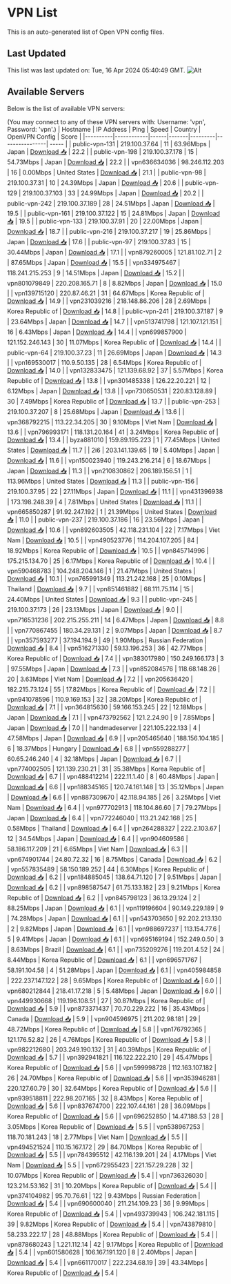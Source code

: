 # VPN List

This is an auto-generated list of Open VPN config files.

## Last Updated

This list was last updated on: Tue, 16 Apr 2024 05:40:49 GMT.
![Alt](https://repobeats.axiom.co/api/embed/186b98318ef1479477931607c1ad7d823f12451f.svg "Repobeats analytics image")

## Available Servers

Below is the list of available VPN servers:

(You may connect to any of these VPN servers with: Username: 'vpn', Password: 'vpn'.)
| Hostname | IP Address | Ping | Speed | Country | OpenVPN Config | Score |
|----------|------------|------|-------|---------|----------------| ----- |
| public-vpn-131 | 219.100.37.64 | 11 | 63.96Mbps | Japan | [Download 📥](./configs/server_0_JP.ovpn) | 22.2 |
| public-vpn-198 | 219.100.37.178 | 15 | 54.73Mbps | Japan | [Download 📥](./configs/server_1_JP.ovpn) | 22.2 |
| vpn636634036 | 98.246.112.203 | 16 | 0.00Mbps | United States | [Download 📥](./configs/server_2_US.ovpn) | 21.1 |
| public-vpn-98 | 219.100.37.31 | 10 | 24.39Mbps | Japan | [Download 📥](./configs/server_3_JP.ovpn) | 20.6 |
| public-vpn-129 | 219.100.37.103 | 33 | 24.99Mbps | Japan | [Download 📥](./configs/server_4_JP.ovpn) | 20.2 |
| public-vpn-242 | 219.100.37.189 | 28 | 24.51Mbps | Japan | [Download 📥](./configs/server_5_JP.ovpn) | 19.5 |
| public-vpn-161 | 219.100.37.122 | 15 | 24.81Mbps | Japan | [Download 📥](./configs/server_6_JP.ovpn) | 19.5 |
| public-vpn-133 | 219.100.37.91 | 20 | 22.00Mbps | Japan | [Download 📥](./configs/server_7_JP.ovpn) | 18.7 |
| public-vpn-216 | 219.100.37.217 | 19 | 25.86Mbps | Japan | [Download 📥](./configs/server_8_JP.ovpn) | 17.6 |
| public-vpn-97 | 219.100.37.83 | 15 | 30.44Mbps | Japan | [Download 📥](./configs/server_9_JP.ovpn) | 17.1 |
| vpn879260005 | 121.81.102.71 | 2 | 87.65Mbps | Japan | [Download 📥](./configs/server_10_JP.ovpn) | 15.5 |
| vpn334975467 | 118.241.215.253 | 9 | 14.51Mbps | Japan | [Download 📥](./configs/server_11_JP.ovpn) | 15.2 |
| vpn801079849 | 220.208.165.71 | 8 | 8.82Mbps | Japan | [Download 📥](./configs/server_12_JP.ovpn) | 15.0 |
| vpn139715120 | 220.87.46.21 | 31 | 64.67Mbps | Korea Republic of | [Download 📥](./configs/server_13_KR.ovpn) | 14.9 |
| vpn231039216 | 218.148.86.206 | 28 | 2.69Mbps | Korea Republic of | [Download 📥](./configs/server_14_KR.ovpn) | 14.8 |
| public-vpn-241 | 219.100.37.187 | 9 | 23.64Mbps | Japan | [Download 📥](./configs/server_15_JP.ovpn) | 14.7 |
| vpn513741798 | 121.107.121.151 | 16 | 6.43Mbps | Japan | [Download 📥](./configs/server_16_JP.ovpn) | 14.4 |
| vpn699857900 | 121.152.246.143 | 30 | 11.07Mbps | Korea Republic of | [Download 📥](./configs/server_17_KR.ovpn) | 14.4 |
| public-vpn-64 | 219.100.37.23 | 11 | 26.69Mbps | Japan | [Download 📥](./configs/server_18_JP.ovpn) | 14.3 |
| vpn169530017 | 110.9.50.135 | 28 | 6.54Mbps | Korea Republic of | [Download 📥](./configs/server_19_KR.ovpn) | 14.0 |
| vpn132833475 | 121.139.68.92 | 37 | 5.57Mbps | Korea Republic of | [Download 📥](./configs/server_20_KR.ovpn) | 13.8 |
| vpn301485338 | 126.22.20.221 | 12 | 6.12Mbps | Japan | [Download 📥](./configs/server_21_JP.ovpn) | 13.8 |
| vpn730650531 | 220.83.128.89 | 30 | 7.49Mbps | Korea Republic of | [Download 📥](./configs/server_22_KR.ovpn) | 13.7 |
| public-vpn-253 | 219.100.37.207 | 8 | 25.68Mbps | Japan | [Download 📥](./configs/server_23_JP.ovpn) | 13.6 |
| vpn368792215 | 113.22.34.205 | 30 | 9.10Mbps | Viet Nam | [Download 📥](./configs/server_24_VN.ovpn) | 13.6 |
| vpn796993171 | 118.131.20.164 | 41 | 3.24Mbps | Korea Republic of | [Download 📥](./configs/server_25_KR.ovpn) | 13.4 |
| byza881010 | 159.89.195.223 | 1 | 77.45Mbps | United States | [Download 📥](./configs/server_26_US.ovpn) | 11.7 |
| 2i6 | 203.141.139.65 | 19 | 5.40Mbps | Japan | [Download 📥](./configs/server_27_JP.ovpn) | 11.6 |
| vpn150023940 | 119.243.216.214 | 6 | 18.67Mbps | Japan | [Download 📥](./configs/server_28_JP.ovpn) | 11.3 |
| vpn210830862 | 206.189.156.51 | 1 | 113.96Mbps | United States | [Download 📥](./configs/server_29_US.ovpn) | 11.3 |
| public-vpn-156 | 219.100.37.95 | 22 | 27.11Mbps | Japan | [Download 📥](./configs/server_30_JP.ovpn) | 11.1 |
| vpn431396938 | 173.198.248.39 | 4 | 7.81Mbps | United States | [Download 📥](./configs/server_31_US.ovpn) | 11.1 |
| vpn665850287 | 91.92.247.192 | 1 | 21.39Mbps | United States | [Download 📥](./configs/server_32_US.ovpn) | 11.0 |
| public-vpn-237 | 219.100.37.186 | 16 | 23.56Mbps | Japan | [Download 📥](./configs/server_33_JP.ovpn) | 10.6 |
| vpn892603505 | 42.118.231.104 | 22 | 7.17Mbps | Viet Nam | [Download 📥](./configs/server_34_VN.ovpn) | 10.5 |
| vpn490523776 | 114.204.107.205 | 84 | 18.92Mbps | Korea Republic of | [Download 📥](./configs/server_35_KR.ovpn) | 10.5 |
| vpn845714996 | 175.215.134.70 | 25 | 6.17Mbps | Korea Republic of | [Download 📥](./configs/server_36_KR.ovpn) | 10.4 |
| vpn590468783 | 104.248.204.146 | 1 | 21.47Mbps | United States | [Download 📥](./configs/server_37_US.ovpn) | 10.1 |
| vpn765991349 | 113.21.242.168 | 25 | 0.10Mbps | Thailand | [Download 📥](./configs/server_38_TH.ovpn) | 9.7 |
| vpn851461882 | 68.111.75.114 | 15 | 24.40Mbps | United States | [Download 📥](./configs/server_39_US.ovpn) | 9.3 |
| public-vpn-245 | 219.100.37.173 | 26 | 23.13Mbps | Japan | [Download 📥](./configs/server_40_JP.ovpn) | 9.0 |
| vpn716531236 | 202.215.255.211 | 14 | 6.47Mbps | Japan | [Download 📥](./configs/server_41_JP.ovpn) | 8.8 |
| vpn770867455 | 180.34.29.131 | 2 | 9.07Mbps | Japan | [Download 📥](./configs/server_42_JP.ovpn) | 8.7 |
| vpn357593277 | 37.194.194.9 | 49 | 1.90Mbps | Russian Federation | [Download 📥](./configs/server_43_RU.ovpn) | 8.4 |
| vpn516271330 | 59.13.196.253 | 36 | 42.77Mbps | Korea Republic of | [Download 📥](./configs/server_44_KR.ovpn) | 7.4 |
| vpn383017980 | 150.249.166.173 | 3 | 97.55Mbps | Japan | [Download 📥](./configs/server_45_JP.ovpn) | 7.3 |
| vpn852084576 | 118.68.148.26 | 20 | 3.63Mbps | Viet Nam | [Download 📥](./configs/server_46_VN.ovpn) | 7.2 |
| vpn205636420 | 182.215.73.124 | 55 | 17.82Mbps | Korea Republic of | [Download 📥](./configs/server_47_KR.ovpn) | 7.2 |
| vpn941078596 | 110.9.169.153 | 32 | 38.20Mbps | Korea Republic of | [Download 📥](./configs/server_48_KR.ovpn) | 7.1 |
| vpn364815630 | 59.166.153.245 | 22 | 12.18Mbps | Japan | [Download 📥](./configs/server_49_JP.ovpn) | 7.1 |
| vpn473792562 | 121.2.24.90 | 9 | 7.85Mbps | Japan | [Download 📥](./configs/server_50_JP.ovpn) | 7.0 |
| handmadeserver | 221.105.222.133 | 4 | 47.58Mbps | Japan | [Download 📥](./configs/server_51_JP.ovpn) | 6.9 |
| vpn205465640 | 188.156.104.185 | 6 | 18.37Mbps | Hungary | [Download 📥](./configs/server_52_HU.ovpn) | 6.8 |
| vpn559288277 | 60.65.246.240 | 4 | 32.18Mbps | Japan | [Download 📥](./configs/server_53_JP.ovpn) | 6.7 |
| vpn774002505 | 121.139.230.21 | 31 | 35.38Mbps | Korea Republic of | [Download 📥](./configs/server_54_KR.ovpn) | 6.7 |
| vpn488412214 | 222.11.1.40 | 8 | 60.48Mbps | Japan | [Download 📥](./configs/server_55_JP.ovpn) | 6.6 |
| vpn188345165 | 120.74.161.148 | 13 | 35.12Mbps | Japan | [Download 📥](./configs/server_56_JP.ovpn) | 6.6 |
| vpn887309670 | 42.118.94.185 | 26 | 3.25Mbps | Viet Nam | [Download 📥](./configs/server_57_VN.ovpn) | 6.4 |
| vpn977702913 | 118.104.86.60 | 7 | 79.27Mbps | Japan | [Download 📥](./configs/server_58_JP.ovpn) | 6.4 |
| vpn772246040 | 113.21.242.168 | 25 | 0.58Mbps | Thailand | [Download 📥](./configs/server_59_TH.ovpn) | 6.4 |
| vpn264288327 | 222.2.103.67 | 12 | 34.54Mbps | Japan | [Download 📥](./configs/server_60_JP.ovpn) | 6.4 |
| vpn904609586 | 58.186.117.209 | 21 | 6.65Mbps | Viet Nam | [Download 📥](./configs/server_61_VN.ovpn) | 6.3 |
| vpn674901744 | 24.80.72.32 | 16 | 8.75Mbps | Canada | [Download 📥](./configs/server_62_CA.ovpn) | 6.2 |
| vpn557835489 | 58.150.189.252 | 44 | 6.30Mbps | Korea Republic of | [Download 📥](./configs/server_63_KR.ovpn) | 6.2 |
| vpn184885045 | 138.64.71.120 | 7 | 9.51Mbps | Japan | [Download 📥](./configs/server_64_JP.ovpn) | 6.2 |
| vpn898587547 | 61.75.133.182 | 23 | 9.21Mbps | Korea Republic of | [Download 📥](./configs/server_65_KR.ovpn) | 6.2 |
| vpn845798123 | 36.13.29.124 | 2 | 88.25Mbps | Japan | [Download 📥](./configs/server_66_JP.ovpn) | 6.1 |
| vpn119196604 | 90.149.229.189 | 9 | 74.28Mbps | Japan | [Download 📥](./configs/server_67_JP.ovpn) | 6.1 |
| vpn543703650 | 92.202.213.130 | 2 | 9.82Mbps | Japan | [Download 📥](./configs/server_68_JP.ovpn) | 6.1 |
| vpn988697237 | 113.154.77.6 | 5 | 9.41Mbps | Japan | [Download 📥](./configs/server_69_JP.ovpn) | 6.1 |
| vpn695169194 | 152.249.0.50 | 3 | 8.63Mbps | Brazil | [Download 📥](./configs/server_70_BR.ovpn) | 6.1 |
| vpn735209276 | 119.201.4.52 | 24 | 8.44Mbps | Korea Republic of | [Download 📥](./configs/server_71_KR.ovpn) | 6.1 |
| vpn696571767 | 58.191.104.58 | 4 | 51.28Mbps | Japan | [Download 📥](./configs/server_72_JP.ovpn) | 6.1 |
| vpn405984858 | 222.237.147.122 | 28 | 9.65Mbps | Korea Republic of | [Download 📥](./configs/server_73_KR.ovpn) | 6.0 |
| vpn680212844 | 218.41.17.218 | 5 | 5.48Mbps | Japan | [Download 📥](./configs/server_74_JP.ovpn) | 6.0 |
| vpn449930668 | 119.196.108.51 | 27 | 30.87Mbps | Korea Republic of | [Download 📥](./configs/server_75_KR.ovpn) | 5.9 |
| vpn873371437 | 70.70.229.222 | 16 | 35.43Mbps | Canada | [Download 📥](./configs/server_76_CA.ovpn) | 5.9 |
| vpn904596975 | 211.202.98.181 | 29 | 48.72Mbps | Korea Republic of | [Download 📥](./configs/server_77_KR.ovpn) | 5.8 |
| vpn176792365 | 121.176.52.82 | 26 | 4.76Mbps | Korea Republic of | [Download 📥](./configs/server_78_KR.ovpn) | 5.8 |
| vpn982212680 | 203.249.190.132 | 31 | 40.39Mbps | Korea Republic of | [Download 📥](./configs/server_79_KR.ovpn) | 5.7 |
| vpn392941821 | 116.122.222.210 | 29 | 45.47Mbps | Korea Republic of | [Download 📥](./configs/server_80_KR.ovpn) | 5.6 |
| vpn599998728 | 112.163.107.182 | 26 | 24.70Mbps | Korea Republic of | [Download 📥](./configs/server_81_KR.ovpn) | 5.6 |
| vpn353946281 | 220.127.60.79 | 30 | 32.64Mbps | Korea Republic of | [Download 📥](./configs/server_82_KR.ovpn) | 5.6 |
| vpn939518811 | 222.98.207.165 | 32 | 8.43Mbps | Korea Republic of | [Download 📥](./configs/server_83_KR.ovpn) | 5.6 |
| vpn837674700 | 222.107.44.161 | 28 | 36.09Mbps | Korea Republic of | [Download 📥](./configs/server_84_KR.ovpn) | 5.6 |
| vpn696252850 | 14.47.188.53 | 28 | 3.05Mbps | Korea Republic of | [Download 📥](./configs/server_85_KR.ovpn) | 5.5 |
| vpn538967253 | 118.70.181.243 | 18 | 2.77Mbps | Viet Nam | [Download 📥](./configs/server_86_VN.ovpn) | 5.5 |
| vpn494521524 | 110.15.167.172 | 29 | 84.70Mbps | Korea Republic of | [Download 📥](./configs/server_87_KR.ovpn) | 5.5 |
| vpn784395512 | 42.116.139.201 | 24 | 4.17Mbps | Viet Nam | [Download 📥](./configs/server_88_VN.ovpn) | 5.5 |
| vpn672955423 | 221.157.29.228 | 32 | 10.07Mbps | Korea Republic of | [Download 📥](./configs/server_89_KR.ovpn) | 5.4 |
| vpn736326030 | 123.214.53.162 | 31 | 10.20Mbps | Korea Republic of | [Download 📥](./configs/server_90_KR.ovpn) | 5.4 |
| vpn374104982 | 95.70.76.61 | 122 | 9.43Mbps | Russian Federation | [Download 📥](./configs/server_91_RU.ovpn) | 5.4 |
| vpn690600040 | 211.214.109.23 | 36 | 9.99Mbps | Korea Republic of | [Download 📥](./configs/server_92_KR.ovpn) | 5.4 |
| vpn493739943 | 106.242.181.115 | 39 | 9.82Mbps | Korea Republic of | [Download 📥](./configs/server_93_KR.ovpn) | 5.4 |
| vpn743879810 | 58.233.222.17 | 28 | 48.88Mbps | Korea Republic of | [Download 📥](./configs/server_94_KR.ovpn) | 5.4 |
| vpn878680243 | 1.221.112.14 | 42 | 9.17Mbps | Korea Republic of | [Download 📥](./configs/server_95_KR.ovpn) | 5.4 |
| vpn601580628 | 106.167.191.120 | 8 | 2.40Mbps | Japan | [Download 📥](./configs/server_96_JP.ovpn) | 5.4 |
| vpn661170017 | 222.234.68.19 | 39 | 43.34Mbps | Korea Republic of | [Download 📥](./configs/server_97_KR.ovpn) | 5.4 |
